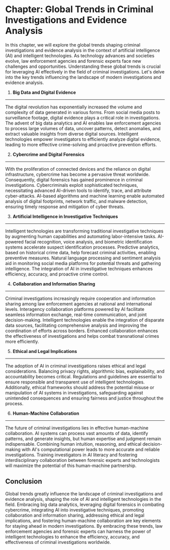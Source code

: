 Chapter: Global Trends in Criminal Investigations and Evidence Analysis
=======================================================================

In this chapter, we will explore the global trends shaping criminal investigations and evidence analysis in the context of artificial intelligence (AI) and intelligent technologies. As technology advances and societies evolve, law enforcement agencies and forensic experts face new challenges and opportunities. Understanding these global trends is crucial for leveraging AI effectively in the field of criminal investigations. Let's delve into the key trends influencing the landscape of modern investigations and evidence analysis.

1. **Big Data and Digital Evidence**
------------------------------------

The digital revolution has exponentially increased the volume and complexity of data generated in various forms. From social media posts to surveillance footage, digital evidence plays a critical role in investigations. The advent of big data analytics and AI enables law enforcement agencies to process large volumes of data, uncover patterns, detect anomalies, and extract valuable insights from diverse digital sources. Intelligent technologies empower investigators to efficiently analyze digital evidence, leading to more effective crime-solving and proactive prevention efforts.

2. **Cybercrime and Digital Forensics**
---------------------------------------

With the proliferation of connected devices and the reliance on digital infrastructure, cybercrime has become a pervasive threat worldwide. Consequently, digital forensics has gained prominence in criminal investigations. Cybercriminals exploit sophisticated techniques, necessitating advanced AI-driven tools to identify, trace, and attribute cyber-attacks. AI-based algorithms and machine learning enable automated analysis of digital footprints, network traffic, and malware detection, ensuring timely response and mitigation of cyber threats.

3. **Artificial Intelligence in Investigative Techniques**
----------------------------------------------------------

Intelligent technologies are transforming traditional investigative techniques by augmenting human capabilities and automating labor-intensive tasks. AI-powered facial recognition, voice analysis, and biometric identification systems accelerate suspect identification processes. Predictive analytics, based on historical crime data, help forecast criminal activities, enabling preventive measures. Natural language processing and sentiment analysis aid in monitoring social media platforms for potential threats and gathering intelligence. The integration of AI in investigative techniques enhances efficiency, accuracy, and proactive crime control.

4. **Collaboration and Information Sharing**
--------------------------------------------

Criminal investigations increasingly require cooperation and information sharing among law enforcement agencies at national and international levels. Interagency collaboration platforms powered by AI facilitate seamless information exchange, real-time communication, and joint decision-making. Intelligent technologies enable the integration of disparate data sources, facilitating comprehensive analysis and improving the coordination of efforts across borders. Enhanced collaboration enhances the effectiveness of investigations and helps combat transnational crimes more efficiently.

5. **Ethical and Legal Implications**
-------------------------------------

The adoption of AI in criminal investigations raises ethical and legal considerations. Balancing privacy rights, algorithmic bias, explainability, and accountability becomes critical. Regulations and guidelines are essential to ensure responsible and transparent use of intelligent technologies. Additionally, ethical frameworks should address the potential misuse or manipulation of AI systems in investigations, safeguarding against unintended consequences and ensuring fairness and justice throughout the process.

6. **Human-Machine Collaboration**
----------------------------------

The future of criminal investigations lies in effective human-machine collaboration. AI systems can process vast amounts of data, identify patterns, and generate insights, but human expertise and judgment remain indispensable. Combining human intuition, reasoning, and ethical decision-making with AI's computational power leads to more accurate and reliable investigations. Training investigators in AI literacy and fostering interdisciplinary collaboration between forensic experts and technologists will maximize the potential of this human-machine partnership.

Conclusion
----------

Global trends greatly influence the landscape of criminal investigations and evidence analysis, shaping the role of AI and intelligent technologies in the field. Embracing big data analytics, leveraging digital forensics in combating cybercrime, integrating AI into investigative techniques, promoting collaboration and information sharing, addressing ethical and legal implications, and fostering human-machine collaboration are key elements for staying ahead in modern investigations. By embracing these trends, law enforcement agencies and forensic experts can harness the power of intelligent technologies to enhance the efficiency, accuracy, and effectiveness of criminal investigations worldwide.
